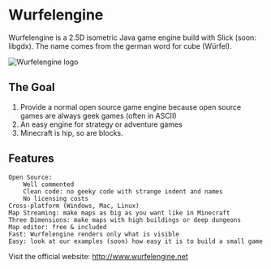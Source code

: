 Wurfelengine
============

Wurfelengine is a 2.5D isometric Java game engine build with Slick (soon: libgdx).
The name comes from the german word for cube (Würfel).

![Wurfelengine logo](https://f.cloud.github.com/assets/1787847/870933/750c2e70-f83a-11e2-8de3-4c19958e1801.png)


The Goal
--------

1. Provide a normal open source game engine because open source games are always geek games (often in ASCII)
2. An easy engine for strategy or adventure games
3. Minecraft is hip, so are blocks.

Features
--------


    Open Source:
        Well commented
        Clean code: no geeky code with strange indent and names
        No licensing costs
    Cross-platform (Windows, Mac, Linux)
    Map Streaming: make maps as big as you want like in Minecraft
    Three Dimensions: make maps with high buildings or deep dungeons
    Map editor: free & included
    Fast: Wurfelengine renders only what is visible 
    Easy: look at our examples (soon) how easy it is to build a small game


Visit the official website:
http://www.wurfelengine.net
